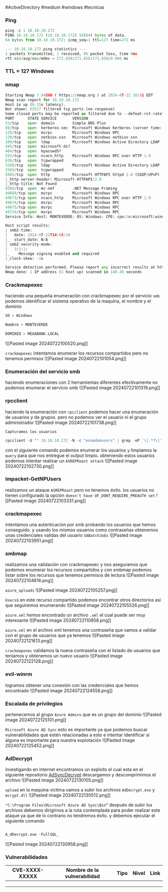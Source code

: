 #ActiveDirectory #medium #windows #tecnicas 
### Ping

```python
ping -c 1 10.10.10.172
PING 10.10.10.172 (10.10.10.172) 56(84) bytes of data.
64 bytes from 10.10.10.172: icmp_seq=1 ttl=127 time=272 ms

--- 10.10.10.172 ping statistics ---
1 packets transmitted, 1 received, 0% packet loss, time 0ms
rtt min/avg/max/mdev = 271.658/271.658/271.658/0.000 ms
```

### TTL = 127 Windows

### nmap

```python
Starting Nmap 7.94SVN ( https://nmap.org ) at 2024-07-22 10:01 EDT
Nmap scan report for 10.10.10.172
Host is up (0.15s latency).
Not shown: 65517 filtered tcp ports (no-response)
Some closed ports may be reported as filtered due to --defeat-rst-ratelimit
PORT      STATE SERVICE       VERSION
53/tcp    open  domain        Simple DNS Plus
88/tcp    open  kerberos-sec  Microsoft Windows Kerberos (server time: 2024-07-22 14:02:43Z)
135/tcp   open  msrpc         Microsoft Windows RPC
139/tcp   open  netbios-ssn   Microsoft Windows netbios-ssn
389/tcp   open  ldap          Microsoft Windows Active Directory LDAP (Domain: MEGABANK.LOCAL0., Site: Default-First-Site-Name)
445/tcp   open  microsoft-ds?
464/tcp   open  kpasswd5?
593/tcp   open  ncacn_http    Microsoft Windows RPC over HTTP 1.0
636/tcp   open  tcpwrapped
3268/tcp  open  ldap          Microsoft Windows Active Directory LDAP (Domain: MEGABANK.LOCAL0., Site: Default-First-Site-Name)
3269/tcp  open  tcpwrapped
5985/tcp  open  http          Microsoft HTTPAPI httpd 2.0 (SSDP/UPnP)
|_http-server-header: Microsoft-HTTPAPI/2.0
|_http-title: Not Found
9389/tcp  open  mc-nmf        .NET Message Framing
49668/tcp open  msrpc         Microsoft Windows RPC
49673/tcp open  ncacn_http    Microsoft Windows RPC over HTTP 1.0
49674/tcp open  msrpc         Microsoft Windows RPC
49675/tcp open  msrpc         Microsoft Windows RPC
49734/tcp open  msrpc         Microsoft Windows RPC
Service Info: Host: MONTEVERDE; OS: Windows; CPE: cpe:/o:microsoft:windows

Host script results:
| smb2-time: 
|   date: 2024-07-22T14:03:34
|_  start_date: N/A
| smb2-security-mode: 
|   3:1:1: 
|_    Message signing enabled and required
|_clock-skew: -1s

Service detection performed. Please report any incorrect results at https://nmap.org/submit/ .
Nmap done: 1 IP address (1 host up) scanned in 140.49 seconds
```

### Crackmapexec 
haciendo una pequeña enumeración con crackmapexec por el servicio `smb` podemos identificar el sistema operativo de la maquina, el nombre y el dominio

```python
SO > Windows

Nombre > MONTEVERDE

DOMINIO > MEGABANK.LOCAL
```

![[Pasted image 20240722100520.png]]

`crackmapexec`
intentamos enumerar los recursos compartidos pero no tenemos permisos
![[Pasted image 20240722101054.png]]

### Enumeración del servicio smb
haciendo enumeraciones con 2 herramientas diferentes efectivamente no podemos enumerar el servicio smb
![[Pasted image 20240722101319.png]]

### rpcclient
haciendo la enumeración con `rpcclient` podemos hacer una enumeración de usuarios y de grupos. pero no podemos ver el usuario ni el grupo administrador
![[Pasted image 20240722101738.png]]

`Capturamos los usuarios`

```python
rpcclient -U "" 10.10.10.172 -N -c "enumdomusers" | grep -oP '\[.*?\]' | grep -v "0x" | tr -d '[]'
```

con el siguiente comando podemos enumerar los usuarios y limpiamos la `query` para que nos entregue el output limpio. obteniendo estos usuarios podemos intentar realizar un `ASREPRoast attack` 
![[Pasted image 20240722102730.png]]

### impacket-GetNPUsers
realizamos un ataque `ASREPRoast` pero no tenemos éxito. los usuarios no tienen configurado la opción `doesn't have UF_DONT_REQUIRE_PREAUTH set`
![[Pasted image 20240722103331.png]]

### crackmapexec
intentamos una autenticación por smb probando los usuarios que hemos conseguido. y usando los mismos usuarios como contraseñas obtenemos unas credenciales validas del usuario `SABatchJobs`
![[Pasted image 20240722103951.png]]

### smbmap
realizamos una validación con crackmapexec y nos aseguramos que podemos enumerar los recursos compartidos y con smbmap podemos listar sobre los recursos que tenemos permisos de lectura
![[Pasted image 20240722104616.png]]

`azure_uploads`
![[Pasted image 20240722105257.png]]

`Users$`
en este recurso compartido podemos encontrar otros directorios así que seguiremos enumerando
![[Pasted image 20240722105526.png]]

`azure.xml`
hemos encontrado un archivo `.xml` el cual puede ser muy interesante
![[Pasted image 20240722110858.png]]

`azure.xml`
en el archivo xml tenemos una contraseña que vamos a validar con el grupo de usuarios que ya tenemos
![[Pasted image 20240722121613.png]]

`crackmapexec`
validamos la nueva contraseña con el listado de usuarios que teníamos y obtenemos un nuevo usuario
![[Pasted image 20240722122128.png]]

### evil-winrm
logramos obtener una conexión con las credenciales que hemos encontrado 
![[Pasted image 20240722124558.png]]

### Escalada de privilegios
pertenecemos al grupo `Azure Admins` que es un grupo del dominio
![[Pasted image 20240722125101.png]]

`Microsoft Azure AD Sync`
esto es importante ya que podemos buscar vulnerabilidades que estén relacionadas a esto e intentar identificar si alguna es importante para nuestra explotación 
![[Pasted image 20240722125452.png]]

### AdDecrypt
investigando en internet encontramos un exploits el cual esta en el siguiente repositorio [AdSyncDecrypt](https://github.com/VbScrub/AdSyncDecrypt/releases) descargamos y descomprimimos el archivo
![[Pasted image 20240722130105.png]]

`upload`
en la maquina victima vamos a subir los archivos `AdDecrypt.exe` y `mcrypt.dll` 
![[Pasted image 20240722130512.png]]

`"C:\Program Files\Microsoft Azure AD Sync\Bin”` 
después de subir los archivos debemos dirigirnos a la ruta contemplada para poder realizar este ataque ya que de lo contrario no tendremos éxito. y debemos ejecutar el siguiente comando 

```python

A_dDecrypt.exe -FullSQL_
```

![[Pasted image 20240722130958.png]]





### Vulnerabilidades

| CVE-XXXX-XXXXX | Nombre de la vulnerabilidad | Tipo | Nivel | Link |
| -------------- | --------------------------- | ---- | ----- | ---- |
|                |                             |      |       |      |
|                |                             |      |       |      |
|                |                             |      |       |      |
